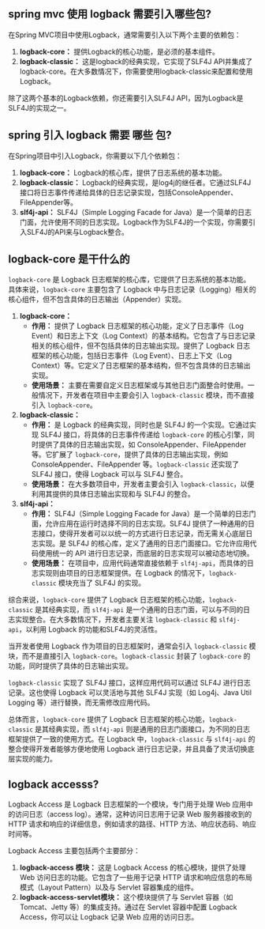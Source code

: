 ## spring mvc 使用 logback 需要引入哪些包?

在Spring MVC项目中使用Logback，通常需要引入以下两个主要的依赖包：

1. **logback-core：** 提供Logback的核心功能，是必须的基本组件。
2. **logback-classic：** 这是logback的经典实现，它实现了SLF4J API并集成了logback-core。在大多数情况下，你需要使用logback-classic来配置和使用Logback。

除了这两个基本的Logback依赖，你还需要引入SLF4J API，因为Logback是SLF4J的实现之一。

## spring 引入 logback 需要 哪些 包?

在Spring项目中引入Logback，你需要以下几个依赖包：

1. **logback-core：** Logback的核心库，提供了日志系统的基本功能。
2. **logback-classic：** Logback的经典实现，是log4j的继任者。它通过SLF4J接口将日志事件传递给具体的日志记录实现，包括ConsoleAppender、FileAppender等。
3. **slf4j-api：** SLF4J（Simple Logging Facade for Java）是一个简单的日志门面，允许使用不同的日志实现。Logback作为SLF4J的一个实现，你需要引入SLF4J的API来与Logback整合。

## logback-core 是干什么的

`logback-core` 是 Logback 日志框架的核心库，它提供了日志系统的基本功能。具体来说，`logback-core` 主要包含了 Logback 中与日志记录（Logging）相关的核心组件，但不包含具体的日志输出（Appender）实现。

1. **logback-core：**
   * **作用：** 提供了 Logback 日志框架的核心功能，定义了日志事件（Log Event）和日志上下文（Log Context）的基本结构。它包含了与日志记录相关的核心组件，但不包括具体的日志输出实现。提供了 Logback 日志框架的核心功能，包括日志事件（Log Event）、日志上下文（Log Context）等。它定义了日志框架的基本结构，但不包含具体的日志输出实现。
   * **使用场景：** 主要在需要自定义日志框架或与其他日志门面整合时使用。一般情况下，开发者在项目中主要会引入 `logback-classic` 模块，而不直接引入 `logback-core`。
2. **logback-classic：**
   * **作用：** 是 Logback 的经典实现，同时也是 SLF4J 的一个实现。它通过实现 SLF4J 接口，将具体的日志事件传递给 `logback-core` 的核心引擎，同时提供了具体的日志输出实现，如 ConsoleAppender、FileAppender 等。它扩展了 `logback-core`，提供了具体的日志输出实现，例如 ConsoleAppender、FileAppender 等。`logback-classic` 还实现了 SLF4J 接口，使得 Logback 可以与 SLF4J 整合。
   * **使用场景：** 在大多数项目中，开发者主要会引入 `logback-classic`，以便利用其提供的具体日志输出实现和与 SLF4J 的整合。
3. **slf4j-api：**
   * **作用：** SLF4J（Simple Logging Facade for Java）是一个简单的日志门面，允许应用在运行时选择不同的日志实现。SLF4J 提供了一种通用的日志接口，使得开发者可以以统一的方式进行日志记录，而无需关心底层日志实现。是 SLF4J 的核心库，定义了通用的日志门面接口。它允许应用代码使用统一的 API 进行日志记录，而底层的日志实现可以被动态地切换。
   * **使用场景：** 在项目中，应用代码通常直接依赖于 `slf4j-api`，而具体的日志实现则由项目的日志框架提供。在 Logback 的情况下，`logback-classic` 模块充当了 SLF4J 的实现。

综合来说，`logback-core` 提供了 Logback 日志框架的核心功能，`logback-classic` 是其经典实现，而 `slf4j-api` 是一个通用的日志门面，可以与不同的日志实现整合。在大多数情况下，开发者主要关注 `logback-classic` 和 `slf4j-api`，以利用 Logback 的功能和SLF4J的灵活性。

当开发者使用 Logback 作为项目的日志框架时，通常会引入 `logback-classic` 模块，而不是直接引入 `logback-core`。`logback-classic` 封装了 `logback-core` 的功能，同时提供了具体的日志输出实现。

`logback-classic` 实现了 SLF4J 接口，这样应用代码可以通过 SLF4J 进行日志记录。这也使得 Logback 可以灵活地与其他 SLF4J 实现（如 Log4j、Java Util Logging 等）进行替换，而无需修改应用代码。

总体而言，`logback-core` 提供了 Logback 日志框架的核心功能，`logback-classic` 是其经典实现，而 `slf4j-api` 则是通用的日志门面接口，为不同的日志框架提供了一致的使用方式。在 Logback 中，`logback-classic` 与 `slf4j-api` 的整合使得开发者能够方便地使用 Logback 进行日志记录，并且具备了灵活切换底层实现的能力。

## logback accesss?


Logback Access 是 Logback 日志框架的一个模块，专门用于处理 Web 应用中的访问日志（access log）。通常，这种访问日志用于记录 Web 服务器接收到的 HTTP 请求和响应的详细信息，例如请求的路径、HTTP 方法、响应状态码、响应时间等。

Logback Access 主要包括两个主要部分：

1. **logback-access 模块：** 这是 Logback Access 的核心模块，提供了处理 Web 访问日志的功能。它包含了一些用于记录 HTTP 请求和响应信息的布局模式（Layout Pattern）以及与 Servlet 容器集成的组件。
2. **logback-access-servlet模块：** 这个模块提供了与 Servlet 容器（如 Tomcat、Jetty 等）的集成支持。通过在 Servlet 容器中配置 Logback Access，你可以让 Logback 记录 Web 应用的访问日志。
